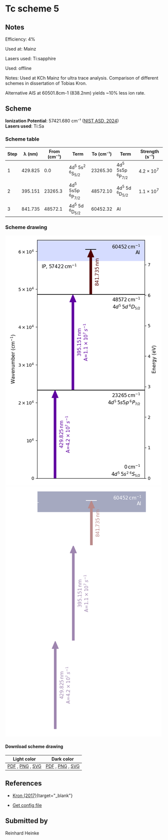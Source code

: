 # Tc scheme 5

## Notes

Efficiency: 4%

Used at: Mainz

Lasers used: Ti:sapphire

Used: offline

Notes: Used at KCh Mainz for ultra trace analysis. Comparison of different schemes in dissertation of Tobias Kron.

Alternative AIS at 60501.8cm-1 (838.2nm) yields ~10% less ion rate.





## Scheme

**Ionization Potential**: 57421.680 cm⁻¹ ([NIST ASD, 2024](https://www.nist.gov/pml/atomic-spectra-database))  
**Lasers used**: Ti:Sa

### Scheme table

| Step | λ (nm)  | From (cm⁻¹) |                           Term                            | To (cm⁻¹) |                      Term                       |    Strength (s⁻¹)    |
| ---- | ------- | ----------- | --------------------------------------------------------- | --------- | ----------------------------------------------- | -------------------- |
| 1    | 429.825 | 0.0         | 4d<sup>5</sup> 5s<sup>2</sup> <sup>6</sup>S<sub>5/2</sub> | 23265.30  | 4d<sup>5</sup> 5s5p <sup>6</sup>P<sub>7/2</sub> | 4.2 × 10<sup>7</sup> |
| 2    | 395.151 | 23265.3     | 4d<sup>5</sup> 5s5p <sup>6</sup>P<sub>7/2</sub>           | 48572.10  | 4d<sup>5</sup> 5d <sup>6</sup>D<sub>5/2</sub>   | 1.1 × 10<sup>7</sup> |
| 3    | 841.735 | 48572.1     | 4d<sup>5</sup> 5d <sup>6</sup>D<sub>5/2</sub>             | 60452.32  | AI                                              |                      |


### Scheme drawing

![tc scheme, light mode](tc-005/tc-005-light.png#only-light)
![tc scheme, dark mode](tc-005/tc-005-dark-web.png#only-dark)

#### Download scheme drawing

|                                            Light color                                            |                                           Dark color                                           |
| ------------------------------------------------------------------------------------------------- | ---------------------------------------------------------------------------------------------- |
| [PDF](tc-005/tc-005-light.pdf) , [PNG](tc-005/tc-005-light.png) , [SVG](tc-005/tc-005-light.svg)  | [PDF](tc-005/tc-005-dark.pdf) , [PNG](tc-005/tc-005-dark.png) , [SVG](tc-005/tc-005-dark.svg)  |


## References

  - [Kron (2017)](https://doi.org/10.25358/openscience-1713){target="_blank"}

  - [Get config file](https://github.com/RIMS-Code/rims-code.github.io/blob/main/db/tc-005.json)



## Submitted by

Reinhard Heinke

